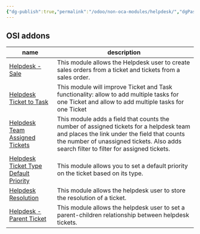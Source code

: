 ```yaml
---
{"dg-publish":true,"permalink":"/odoo/non-oca-modules/helpdesk/","dgPassFrontmatter":true}
---
```



## OSI addons
| name                                                                                                                          | description                                                                                                                                                                                                                       |
| ----------------------------------------------------------------------------------------------------------------------------- | --------------------------------------------------------------------------------------------------------------------------------------------------------------------------------------------------------------------------------- |
| [Helpdesk - Sale](https://github.com/ursais/osi-addons/tree/14.0/osi_helpdesk_sale)                                           | This module allows the Helpdesk user to create sales orders from a ticket and tickets from a sales order.                                                                                                                         |     
| [Helpdesk Ticket to Task](https://github.com/ursais/osi-addons/tree/14.0/helpdesk_ticket_to_task)                             | This module will improve Ticket and Task functionality: allow to add multiple tasks for one Ticket and allow to add multiple tasks for one Ticket                                                                                 |     
| [Helpdesk Team Assigned Tickets](https://github.com/ursais/osi-addons/tree/14.0/helpdesk_team_assigned_tickets)               | This module adds a field that counts the number of assigned tickets for a helpdesk team and places the link under the field that counts the number of unassigned tickets. Also adds search filter to filter for assigned tickets. |        
| [Helpdesk Ticket Type Default Priority](https://github.com/ursais/osi-addons/tree/14.0/helpdesk_ticket_type_default_priority) | This module allows you to set a default priority on the ticket based on its type.                                                                                                                                                 |     
| [Helpdesk Resolution](https://github.com/ursais/osi-addons/tree/14.0/helpdesk_resolution)                                     | This module allows the helpdesk user to store the resolution of a ticket.                                                                                                                                                         |
| [Helpdesk - Parent Ticket](https://github.com/ursais/osi-addons/tree/14.0/helpdesk_ticket_parent)                             | This module allows the helpdesk user to set a parent-children relationship between helpdesk tickets.                                                                                                                              |   


